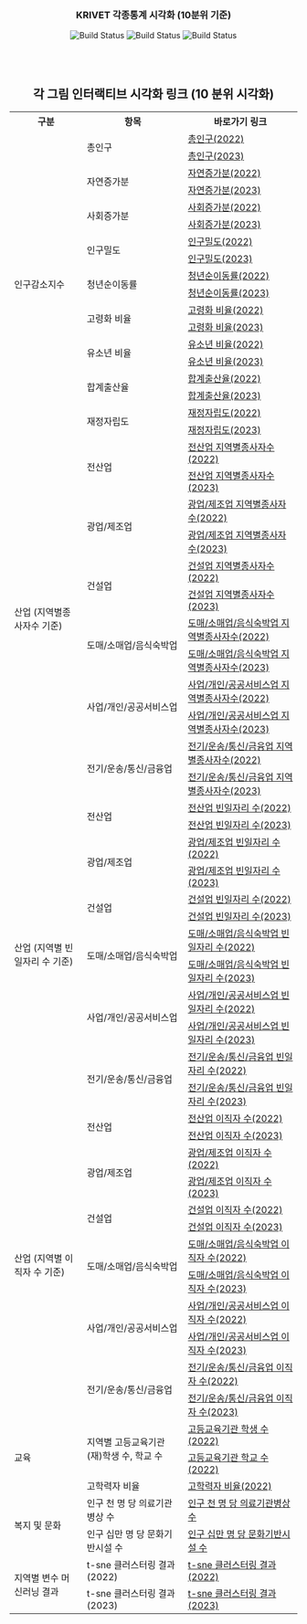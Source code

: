 <!-- KRIHS Magazine Information -->
<br />
<div align="center">
  
<h3 align="center">KRIVET 각종통계 시각화 (10분위 기준)</h3>

    
![Build Status](https://img.shields.io/badge/R-R?color=lightblue&logo=R)
![Build Status](https://img.shields.io/badge/leaflet-leaflet?color=green&logo=leaflet)
![Build Status](https://img.shields.io/badge/Jupyter-Jupyter?color=white&logo=Jupyter)

<br />

<br> 
  <h2>각 그림 인터랙티브 시각화 링크 (10 분위 시각화)</h2>

<table style="width:100%">
  <tr>
    <th>구분</th>
    <th>항목</th>
    <th>바로가기 링크</th>
  </tr>

  <tr>
    <td rowspan="18">인구감소지수</td>
    <td rowspan="2">총인구</td>
    <td><a href="https://ycanns.github.io/KRIVET_VIZ2/CLSS_T_POP_2022.html"> 총인구(2022)</a></td>
      <tr><td><a href="https://ycanns.github.io/KRIVET_VIZ2/CLSS_T_POP_2023.html"> 총인구(2023)</a></td></tr>
  <tr>
    <td rowspan="2">자연증가분</td>
    <td><a href="https://ycanns.github.io/KRIVET_VIZ2/CLSS_GRWTH_2022.html"> 자연증가분(2022)</a></td>
      <tr><td><a href="https://ycanns.github.io/KRIVET_VIZ2/CLSS_GRWTH_2023.html"> 자연증가분(2023)</a></td></tr>
  <tr>
    <td rowspan="2">사회증가분</td>
    <td><a href="https://ycanns.github.io/KRIVET_VIZ2/CLSS_NET_MOVE_2022.html"> 사회증가분(2022)</a></td>
      <tr><td><a href="https://ycanns.github.io/KRIVET_VIZ2/CLSS_NET_MOVE_2023.html"> 사회증가분(2023)</a></td></tr>
  <tr>
    <td rowspan="2">인구밀도</td>
    <td><a href="https://ycanns.github.io/KRIVET_VIZ2/CLSS_POP_DEN_2022.html"> 인구밀도(2022)</a></td>
      <tr><td><a href="https://ycanns.github.io/KRIVET_VIZ2/CLSS_POP_DEN_2023.html"> 인구밀도(2023)</a></td></tr>
  <tr>
    <td rowspan="2">청년순이동률</td>
    <td><a href="https://ycanns.github.io/KRIVET_VIZ2/CLSS_YNG_MOVE_2022.html"> 청년순이동률(2022)</a></td>
      <tr><td><a href="https://ycanns.github.io/KRIVET_VIZ2/CLSS_YNG_MOVE_2023.html"> 청년순이동률(2023)</a></td></tr>
  <tr>
    <td rowspan="2">고령화 비율</td>
    <td><a href="https://ycanns.github.io/KRIVET_VIZ2/CLSS_ELDR_ratio_2022.html"> 고령화 비율(2022)</a></td>
      <tr><td><a href="https://ycanns.github.io/KRIVET_VIZ2/CLSS_ELDR_ratio_2023.html"> 고령화 비율(2023)</a></td></tr>
  <tr>
    <td rowspan="2">유소년 비율</td>
    <td><a href="https://ycanns.github.io/KRIVET_VIZ2/CLSS_YUTH_raio_2022.html"> 유소년 비율(2022)</a></td>
      <tr><td><a href="https://ycanns.github.io/KRIVET_VIZ2/CLSS_YUTH_raio_2023.html"> 유소년 비율(2023)</a></td></tr>
  <tr>
    <td rowspan="2">합계출산율</td>
    <td><a href="https://ycanns.github.io/KRIVET_VIZ2/CLSS_BRTH_R_2022.html"> 합계출산율(2022)</a></td>
      <tr><td><a href="https://ycanns.github.io/KRIVET_VIZ2/CLSS_BRTH_R_2023.html"> 합계출산율(2023)</a></td></tr>
    <tr>
    <td rowspan="2">재정자립도</td>
    <td><a href="https://ycanns.github.io/KRIVET_VIZ2/CLSS_FUND_2022.html"> 재정자립도(2022)</a></td>
      <tr><td><a href="https://ycanns.github.io/KRIVET_VIZ2/CLSS_FUND_2023.html"> 재정자립도(2023)</a></td></tr>
  <tr>
  </tr>
  
  <tr>
    <td rowspan="12">산업 (지역별종사자수 기준)</td>
    <td rowspan="2">전산업</td>
    <td><a href="https://ycanns.github.io/KRIVET_VIZ2/CLSS_T_WRKR_2022.html"> 전산업 지역별종사자수(2022)</a></td>
      <tr><td><a href="https://ycanns.github.io/KRIVET_VIZ2/CLSS_T_WRKR_2023.html"> 전산업 지역별종사자수(2023)</a></td></tr>
    <tr>
    <td rowspan="2">광업/제조업</td>
    <td><a href="https://ycanns.github.io/KRIVET_VIZ2/CLSS_T_WRKR_MNF_2022.html"> 광업/제조업 지역별종사자수(2022)</a></td>
      <tr><td><a href="https://ycanns.github.io/KRIVET_VIZ2/CLSS_T_WRKR_MNF_2023.html"> 광업/제조업 지역별종사자수(2023)</a></td></tr>
  <tr>
    <td rowspan="2">건설업</td>
    <td><a href="https://ycanns.github.io/KRIVET_VIZ2/CLSS_T_WRKR_COS_2022.html"> 건설업 지역별종사자수(2022)</a></td>
      <tr><td><a href="https://ycanns.github.io/KRIVET_VIZ2/CLSS_T_WRKR_COS_2023.html"> 건설업 지역별종사자수(2023)</a></td></tr>
  <tr>
    <td rowspan="2">도매/소매업/음식숙박업</td>
    <td><a href="https://ycanns.github.io/KRIVET_VIZ2/CLSS_T_WRKR_RST_2022.html"> 도매/소매업/음식숙박업 지역별종사자수(2022)</a></td>
      <tr><td><a href="https://ycanns.github.io/KRIVET_VIZ2/CLSS_T_WRKR_RST_2023.html"> 도매/소매업/음식숙박업 지역별종사자수(2023)</a></td></tr>
  <tr>
    <td rowspan="2">사업/개인/공공서비스업</td>
    <td><a href="https://ycanns.github.io/KRIVET_VIZ2/CLSS_T_WRKR_SVC_2022.html"> 사업/개인/공공서비스업 지역별종사자수(2022)</a></td>
      <tr><td><a href="https://ycanns.github.io/KRIVET_VIZ2/CLSS_T_WRKR_SVC_2023.html"> 사업/개인/공공서비스업 지역별종사자수(2023)</a></td></tr>
  <tr>
    <td rowspan="2">전기/운송/통신/금융업</td>
    <td><a href="https://ycanns.github.io/KRIVET_VIZ2/CLSS_T_WRKR_FNC_2022.html"> 전기/운송/통신/금융업 지역별종사자수(2022)</a></td>
      <tr><td><a href="https://ycanns.github.io/KRIVET_VIZ2/CLSS_T_WRKR_FNC_2023.html"> 전기/운송/통신/금융업 지역별종사자수(2023)</a></td></tr>
  <tr>
  </tr>
  
  <tr>
    <td rowspan="12">산업 (지역별 빈일자리 수 기준)</td>
    <td rowspan="2">전산업</td>
    <td><a href="https://ycanns.github.io/KRIVET_VIZ2/CLSS_EM_POSTN_COM_2022.html"> 전산업 빈일자리 수(2022)</a></td>
      <tr><td><a href="https://ycanns.github.io/KRIVET_VIZ2/CLSS_EM_POSTN_COM_2023.html"> 전산업 빈일자리 수(2023)</a></td></tr>
    <tr>
    <td rowspan="2">광업/제조업</td>
    <td><a href="https://ycanns.github.io/KRIVET_VIZ2/CLSS_EM_POSTN_MNF_2022.html"> 광업/제조업 빈일자리 수(2022)</a></td>
      <tr><td><a href="https://ycanns.github.io/KRIVET_VIZ2/CLSS_EM_POSTN_MNF_2023.html"> 광업/제조업 빈일자리 수(2023)</a></td></tr>
  <tr>
    <td rowspan="2">건설업</td>
    <td><a href="https://ycanns.github.io/KRIVET_VIZ2/CLSS_EM_POSTN_COS_2022.html"> 건설업 빈일자리 수(2022)</a></td>
      <tr><td><a href="https://ycanns.github.io/KRIVET_VIZ2/CLSS_EM_POSTN_COS_2023.html"> 건설업 빈일자리 수(2023)</a></td></tr>
  <tr>
    <td rowspan="2">도매/소매업/음식숙박업</td>
    <td><a href="https://ycanns.github.io/KRIVET_VIZ2/CLSS_EM_POSTN_RST_2022.html"> 도매/소매업/음식숙박업 빈일자리 수(2022)</a></td>
      <tr><td><a href="https://ycanns.github.io/KRIVET_VIZ2/CLSS_EM_POSTN_RST_2023.html"> 도매/소매업/음식숙박업 빈일자리 수(2023)</a></td></tr>
  <tr>
    <td rowspan="2">사업/개인/공공서비스업</td>
    <td><a href="https://ycanns.github.io/KRIVET_VIZ2/CLSS_EM_POSTN_SVC_2022.html"> 사업/개인/공공서비스업 빈일자리 수(2022)</a></td>
      <tr><td><a href="https://ycanns.github.io/KRIVET_VIZ2/CLSS_EM_POSTN_SVC_2023.html"> 사업/개인/공공서비스업 빈일자리 수(2023)</a></td></tr>
  <tr>
    <td rowspan="2">전기/운송/통신/금융업</td>
    <td><a href="https://ycanns.github.io/KRIVET_VIZ2/CLSS_EM_POSTN_FNC_2022.html"> 전기/운송/통신/금융업 빈일자리 수(2022)</a></td>
      <tr><td><a href="https://ycanns.github.io/KRIVET_VIZ2/CLSS_EM_POSTN_FNC_2023.html"> 전기/운송/통신/금융업 빈일자리 수(2023)</a></td></tr>
  <tr>
  </tr>
  
  
  <tr>
    <td rowspan="12">산업 (지역별 이직자 수 기준)</td>
    <td rowspan="2">전산업</td>
    <td><a href="https://ycanns.github.io/KRIVET_VIZ2/CLSS_TRNSF_WRKR_COM_2022.html"> 전산업 이직자 수(2022)</a></td>
      <tr><td><a href="https://ycanns.github.io/KRIVET_VIZ2/CLSS_TRNSF_WRKR_COM_2023.html"> 전산업 이직자 수(2023)</a></td></tr>
    <tr>
    <td rowspan="2">광업/제조업</td>
    <td><a href="https://ycanns.github.io/KRIVET_VIZ2/CLSS_TRNSF_WRKR_MNF_2022.html"> 광업/제조업 이직자 수(2022)</a></td>
      <tr><td><a href="https://ycanns.github.io/KRIVET_VIZ2/CLSS_TRNSF_WRKR_MNF_2023.html"> 광업/제조업 이직자 수(2023)</a></td></tr>
  <tr>
    <td rowspan="2">건설업</td>
    <td><a href="https://ycanns.github.io/KRIVET_VIZ2/CLSS_TRNSF_WRKR_COS_2022.html"> 건설업 이직자 수(2022)</a></td>
      <tr><td><a href="https://ycanns.github.io/KRIVET_VIZ2/CLSS_TRNSF_WRKR_COS_2023.html"> 건설업 이직자 수(2023)</a></td></tr>
  <tr>
    <td rowspan="2">도매/소매업/음식숙박업</td>
    <td><a href="https://ycanns.github.io/KRIVET_VIZ2/CLSS_TRNSF_WRKR_RST_2022.html"> 도매/소매업/음식숙박업 이직자 수(2022)</a></td>
      <tr><td><a href="https://ycanns.github.io/KRIVET_VIZ2/CLSS_TRNSF_WRKR_RST_2023.html"> 도매/소매업/음식숙박업 이직자 수(2023)</a></td></tr>
  <tr>
    <td rowspan="2">사업/개인/공공서비스업</td>
    <td><a href="https://ycanns.github.io/KRIVET_VIZ2/CLSS_TRNSF_WRKR_SVC_2022.html"> 사업/개인/공공서비스업 이직자 수(2022)</a></td>
      <tr><td><a href="https://ycanns.github.io/KRIVET_VIZ2/CLSS_TRNSF_WRKR_SVC_2023.html"> 사업/개인/공공서비스업 이직자 수(2023)</a></td></tr>
  <tr>
    <td rowspan="2">전기/운송/통신/금융업</td>
    <td><a href="https://ycanns.github.io/KRIVET_VIZ2/CLSS_TRNSF_WRKR_FNC_2022.html"> 전기/운송/통신/금융업 이직자 수(2022)</a></td>
      <tr><td><a href="https://ycanns.github.io/KRIVET_VIZ2/CLSS_TRNSF_WRKR_FNC_2023.html"> 전기/운송/통신/금융업 이직자 수(2023)</a></td></tr>
  <tr>
  </tr>
  

  <tr>
    <td rowspan="3">교육</td>
    <td rowspan="2">지역별 고등교육기관 (재)학생 수, 학교 수</td>
    <td><a href="https://ycanns.github.io/KRIVET_VIZ2/CLSS_MAP_STDNT_2022.html"> 고등교육기관 학생 수(2022)</a></td>
      <tr><td><a href="https://ycanns.github.io/KRIVET_VIZ2/CLSS_MAP_SCHLs_2022.html"> 고등교육기관 학교 수(2022)</a></td></tr>
    <tr>
    <td rowspan="1">고학력자 비율</td>
    <td><a href="https://ycanns.github.io/KRIVET_VIZ2/CLSS_MAP_HGH_EDU_2022.html"> 고학력자 비율(2022)</a></td>
  <tr>
  </tr>
  

  <tr>
    <td rowspan="2">복지 및 문화</td>
    <td>인구 천 명 당 의료기관병상 수</td>
    <td><a href="https://ycanns.github.io/KRIVET_VIZ2/CLSS_MAP_N_BED_p_1K_2022.html"> 인구 천 명 당 의료기관병상 수</a></td></tr>
    <td>인구 십만 명 당 문화기반시설 수</td>
    <td><a href="https://ycanns.github.io/KRIVET_VIZ2/CLSS_MAP_N_CULTRE_p_100K_2022.html"> 인구 십만 명 당 문화기반시설 수</a></td></tr>
  </tr>

  <tr>
    <td rowspan="2">지역별 변수 머신러닝 결과</td>
    <td>t-sne 클러스터링 결과 (2022)</td>
    <td><a href="https://ycanns.github.io/KRIVET_VIZ2/tnse_MAP_2022.html"> t-sne 클러스터링 결과(2022)</a></td></tr>
    <td>t-sne 클러스터링 결과 (2023)</td>
    <td><a href="https://ycanns.github.io/KRIVET_VIZ2/tnse_MAP_2023.html"> t-sne 클러스터링 결과(2023)</a></td></tr>
  </tr>
</table>

  </p>
</div>

